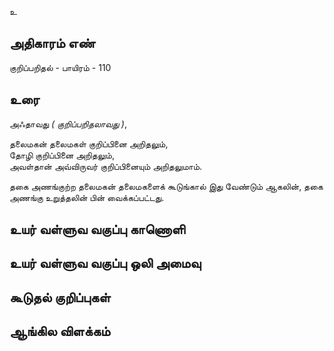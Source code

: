 உ


## அதிகாரம் எண்

குறிப்பறிதல் - பாயிரம் - 110 	
## உரை

அஃதாவது _( குறிப்பறிதலாவது )_,  

தலைமகன் தலைமகள் குறிப்பினை அறிதலும்,   
தோழி குறிப்பினை அறிதலும்,   
அவள்தான் அவ்விருவர் குறிப்பினையும் அறிதலுமாம்.  

தகை அணங்குற்ற தலைமகன் தலைமகளைக் கூடுங்கால் இது வேண்டும் ஆகலின்,
தகை அணங்கு உறுத்தலின் பின் வைக்கப்பட்டது.

## உயர் வள்ளுவ வகுப்பு காணொளி


## உயர் வள்ளுவ வகுப்பு ஒலி அமைவு 


## கூடுதல் குறிப்புகள்


## ஆங்கில விளக்கம்

